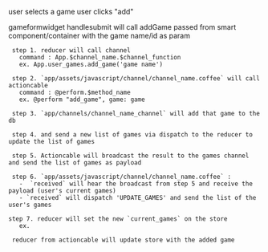 user selects a game
user clicks "add"

   gameformwidget handlesubmit will call addGame passed from smart component/container
   with the game name/id as param

     step 1. reducer will call channel
       command : App.$channel_name.$channel_function
       ex. App.user_games.add_game('game name')

     step 2. `app/assets/javascript/channel/channel_name.coffee` will call actioncable
       command : @perform.$method_name
       ex. @perform "add_game", game: game

     step 3. `app/channels/channel_name_channel` will add that game to the db

     step 4. and send a new list of games via dispatch to the reducer to update the list of games

     step 5. Actioncable will broadcast the result to the games channel and send the list of games as payload

     step 6. `app/assets/javascript/channel/channel_name.coffee` :
       -  `received` will hear the broadcast from step 5 and receive the payload (user's current games)
       - `received` will dispatch 'UPDATE_GAMES' and send the list of the user's games

    step 7. reducer will set the new `current_games` on the store
       ex.

     reducer from actioncable will update store with the added game



